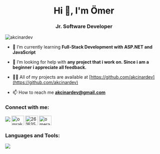 <h1 align="center">Hi 👋, I'm Ömer</h1>
<h3 align="center">Jr. Software Developer</h3>

<p align="left"> <img src="https://komarev.com/ghpvc/?username=akcinardev&label=Profile%20views&color=0e75b6&style=flat" alt="akcinardev" /> </p>

- 🌱 I’m currently learning **Full-Stack Development with ASP.NET and JavaScript**

- 🤝 I’m looking for help with **any project that i work on. Since i am a beginner i appreciate all feedback.**

- 👨‍💻 All of my projects are available at [https://github.com/akcinardev](https://github.com/akcinardev)

- 📫 How to reach me **akcinardev@gmail.com**

<h3 align="left">Connect with me:</h3>
<p align="left">
<img src="https://img.shields.io/badge/LinkedIn-0077B5?style=for-the-badge&logo=linkedin&logoColor=white" />
<a href="https://linkedin.com/in/omrakcinar" target="blank"><img align="center" src="https://raw.githubusercontent.com/rahuldkjain/github-profile-readme-generator/master/src/images/icons/Social/linked-in-alt.svg" alt="omrakcinar" height="30" width="40" /></a>
<a href="https://stackoverflow.com/users/26163553" target="blank"><img align="center" src="https://raw.githubusercontent.com/rahuldkjain/github-profile-readme-generator/master/src/images/icons/Social/stack-overflow.svg" alt="26163553" height="30" width="40" /></a>
<a href="https://www.youtube.com/@omerakc" target="blank"><img align="center" src="https://raw.githubusercontent.com/rahuldkjain/github-profile-readme-generator/master/src/images/icons/Social/youtube.svg" alt="omerakc" height="30" width="40" /></a>
</p>

<h3 align="left">Languages and Tools:</h3>
<p align="left">
  <a href="https://skillicons.dev">
    <img src="https://skillicons.dev/icons?i=cs,dotnet,js,py,aws,bash,docker,fastapi,git,github,jenkins,ps,postgres,sqlite,ubuntu,unity" />
  </a>
</p>
